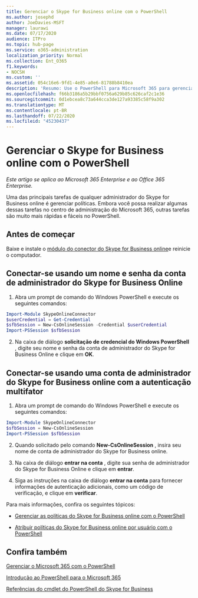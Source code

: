 ```yaml
---
title: Gerenciar o Skype for Business online com o PowerShell
ms.author: josephd
author: JoeDavies-MSFT
manager: laurawi
ms.date: 07/17/2020
audience: ITPro
ms.topic: hub-page
ms.service: o365-administration
localization_priority: Normal
ms.collection: Ent_O365
f1.keywords:
- NOCSH
ms.custom: ''
ms.assetid: 054c16e6-9fd1-4e85-a0e6-81788b8410ea
description: 'Resumo: Use o PowerShell para Microsoft 365 para gerenciar políticas do Skype for Business Online, políticas por usuário e configurações de reunião.'
ms.openlocfilehash: f66b3186a5b29bbf0756a629b85c626caf2c1e36
ms.sourcegitcommit: 0d1ebcea8c73a644cca3de127a93385c58f9a302
ms.translationtype: MT
ms.contentlocale: pt-BR
ms.lasthandoff: 07/22/2020
ms.locfileid: "45230437"
---
```

# <a name="manage-skype-for-business-online-with-powershell"></a>Gerenciar o Skype for Business online com o PowerShell

*Este artigo se aplica ao Microsoft 365 Enterprise e ao Office 365 Enterprise.*

Uma das principais tarefas de qualquer administrador do Skype for Business online é gerenciar políticas. Embora você possa realizar algumas dessas tarefas no centro de administração do Microsoft 365, outras tarefas são muito mais rápidas e fáceis no PowerShell. 

## <a name="before-you-start"></a>Antes de começar

Baixe e instale o [módulo do conector do Skype for Business online](https://www.microsoft.com/download/details.aspx?id=39366)e reinicie o computador.


## <a name="connect-using-a-skype-for-business-online-administrator-account-name-and-password"></a>Conectar-se usando um nome e senha da conta de administrador do Skype for Business Online

1. Abra um prompt de comando do Windows PowerShell e execute os seguintes comandos: 
    
  ```powershell
  Import-Module SkypeOnlineConnector
  $userCredential = Get-Credential
  $sfbSession = New-CsOnlineSession -Credential $userCredential
  Import-PSSession $sfbSession
  ```

2. Na caixa de diálogo **solicitação de credencial do Windows PowerShell** , digite seu nome e senha da conta de administrador do Skype for Business Online e clique em **OK**.


## <a name="connect-using-a-skype-for-business-online-administrator-account-with-multi-factor-authentication"></a>Conectar-se usando uma conta de administrador do Skype for Business online com a autenticação multifator

1. Abra um prompt de comando do Windows PowerShell e execute os seguintes comandos:

  ```powershell
  Import-Module SkypeOnlineConnector
  $sfbSession = New-CsOnlineSession
  Import-PSSession $sfbSession
  ```

2. Quando solicitado pelo comando **New-CsOnlineSession** , insira seu nome de conta de administrador do Skype for Business online.

3. Na caixa de diálogo **entrar na conta** , digite sua senha de administrador do Skype for Business Online e clique em **entrar**.

4. Siga as instruções na caixa de diálogo **entrar na conta** para fornecer informações de autenticação adicionais, como um código de verificação, e clique em **verificar**.

Para mais informações, confira os seguintes tópicos:
  
- [Gerenciar as políticas do Skype for Business online com o PowerShell](manage-skype-for-business-online-policies-with-office-365-powershell.md)
    
- [Atribuir políticas do Skype for Business online por usuário com o PowerShell](assign-per-user-skype-for-business-online-policies-with-office-365-powershell.md)
    
## <a name="see-also"></a>Confira também

[Gerenciar o Microsoft 365 com o PowerShell](manage-office-365-with-office-365-powershell.md)
  
[Introdução ao PowerShell para o Microsoft 365](getting-started-with-office-365-powershell.md)

[Referências do cmdlet do PowerShell do Skype for Business](https://docs.microsoft.com/powershell/module/skype/?view=skype-ps)

